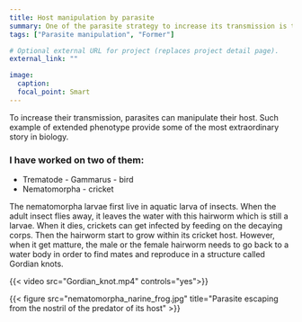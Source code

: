 ```yaml
---
title: Host manipulation by parasite
summary: One of the parasite strategy to increase its transmission is to manipulates its host. I started science by studying such strategy.
tags: ["Parasite manipulation", "Former"]

# Optional external URL for project (replaces project detail page).
external_link: ""

image:
  caption:
  focal_point: Smart
---
```


To increase their transmission, parasites can manipulate their host. Such example of extended phenotype provide some of the most extraordinary story in biology. 
<h3>I have worked on two of them:</h3>
<ul>
  <li>Trematode - Gammarus - bird </li>
  <li>Nematomorpha - cricket</li>
</ul>  

The nematomorpha larvae first live in aquatic larva of insects. When the adult insect flies away, it leaves the water with this hairworm which is still a larvae. When it dies, crickets can get infected by feeding on the decaying corps. Then the hairworm start to grow within its cricket host. However, when it get matture, the male or the female hairworm needs to go back to a water body in order to find mates and reproduce in a structure called Gordian knots.

{{< video src="Gordian_knot.mp4" controls="yes">}} 


{{< figure src="nematomorpha_narine_frog.jpg" title="Parasite escaping from the nostril of the predator of its host" >}}


